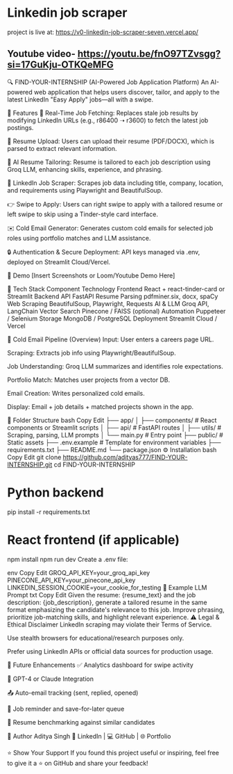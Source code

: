 # Linkedin job scraper

project is live at:
https://v0-linkedin-job-scraper-seven.vercel.app/

Youtube video- https://youtu.be/fnO97TZvsgg?si=17GuKju-OTKQeMFG
---
🔍 FIND-YOUR-INTERNSHIP (AI-Powered Job Application Platform)
An AI-powered web application that helps users discover, tailor, and apply to the latest LinkedIn "Easy Apply" jobs—all with a swipe.

🚀 Features
🔄 Real-Time Job Fetching: Replaces stale job results by modifying LinkedIn URLs (e.g., r86400 ➝ r3600) to fetch the latest job postings.

📄 Resume Upload: Users can upload their resume (PDF/DOCX), which is parsed to extract relevant information.

🧠 AI Resume Tailoring: Resume is tailored to each job description using Groq LLM, enhancing skills, experience, and phrasing.

💼 LinkedIn Job Scraper: Scrapes job data including title, company, location, and requirements using Playwright and BeautifulSoup.

👉 Swipe to Apply: Users can right swipe to apply with a tailored resume or left swipe to skip using a Tinder-style card interface.

✉️ Cold Email Generator: Generates custom cold emails for selected job roles using portfolio matches and LLM assistance.

🔒 Authentication & Secure Deployment: API keys managed via .env, deployed on Streamlit Cloud/Vercel.

📸 Demo
[Insert Screenshots or Loom/Youtube Demo Here]

🧱 Tech Stack
Component	Technology
Frontend	React + react-tinder-card or Streamlit
Backend API	FastAPI
Resume Parsing	pdfminer.six, docx, spaCy
Web Scraping	BeautifulSoup, Playwright, Requests
AI & LLM	Groq API, LangChain
Vector Search	Pinecone / FAISS (optional)
Automation	Puppeteer / Selenium
Storage	MongoDB / PostgreSQL
Deployment	Streamlit Cloud / Vercel

🧪 Cold Email Pipeline (Overview)
Input: User enters a careers page URL.

Scraping: Extracts job info using Playwright/BeautifulSoup.

Job Understanding: Groq LLM summarizes and identifies role expectations.

Portfolio Match: Matches user projects from a vector DB.

Email Creation: Writes personalized cold emails.

Display: Email + job details + matched projects shown in the app.

📂 Folder Structure
bash
Copy
Edit
├── app/
│   ├── components/         # React components or Streamlit scripts
│   ├── api/                # FastAPI routes
│   ├── utils/              # Scraping, parsing, LLM prompts
│   └── main.py             # Entry point
├── public/                 # Static assets
├── .env.example            # Template for environment variables
├── requirements.txt
├── README.md
└── package.json
⚙️ Installation
bash
Copy
Edit
git clone https://github.com/adityas777/FIND-YOUR-INTERNSHIP.git
cd FIND-YOUR-INTERNSHIP

# Python backend
pip install -r requirements.txt

# React frontend (if applicable)
npm install
npm run dev
Create a .env file:

env
Copy
Edit
GROQ_API_KEY=your_groq_api_key
PINECONE_API_KEY=your_pinecone_api_key
LINKEDIN_SESSION_COOKIE=your_cookie_for_testing
🧪 Example LLM Prompt
txt
Copy
Edit
Given the resume: {resume_text} and the job description: {job_description}, generate a tailored resume in the same format emphasizing the candidate's relevance to this job. Improve phrasing, prioritize job-matching skills, and highlight relevant experience.
⚠️ Legal & Ethical Disclaimer
LinkedIn scraping may violate their Terms of Service.

Use stealth browsers for educational/research purposes only.

Prefer using LinkedIn APIs or official data sources for production usage.

📌 Future Enhancements
✅ Analytics dashboard for swipe activity

🧠 GPT-4 or Claude Integration

📤 Auto-email tracking (sent, replied, opened)

📆 Job reminder and save-for-later queue

🧬 Resume benchmarking against similar candidates

👤 Author
Aditya Singh
🔗 LinkedIn |
💻 GitHub |
🌐 Portfolio

⭐️ Show Your Support
If you found this project useful or inspiring, feel free to give it a ⭐ on GitHub and share your feedback!

